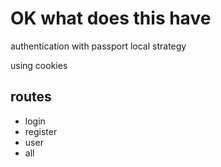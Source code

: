 # OK what does this have

authentication with passport local strategy

using cookies

## routes

- login 
- register
- user
- all